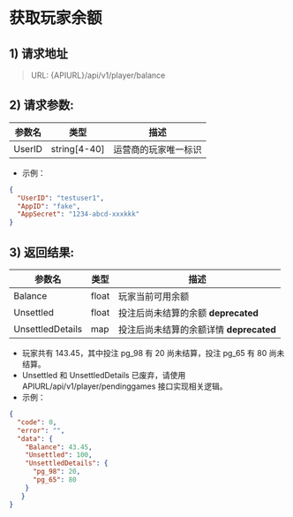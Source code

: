 # 获取玩家余额

## 1) 请求地址

> URL: {APIURL}/api/v1/player/balance

## 2) 请求参数:

| 参数名    | 类型            | 描述         |
| ------ | ------------- | ---------- |
| UserID | string\[4-40] | 运营商的玩家唯一标识 |

* 示例：

```json
{
  "UserID": "testuser1",
  "AppID": "fake",
  "AppSecret": "1234-abcd-xxxkkk"
}
```

## 3) 返回结果:

| 参数名              | 类型    | 描述                          |
| ---------------- | ----- | --------------------------- |
| Balance          | float | 玩家当前可用余额                    |
| Unsettled        | float | 投注后尚未结算的余额 **deprecated**   |
| UnsettledDetails | map   | 投注后尚未结算的余额详情 **deprecated** |

* 玩家共有 143.45，其中投注 pg\_98 有 20 尚未结算，投注 pg\_65 有 80 尚未结算。
* Unsettled 和 UnsettledDetails 已废弃，请使用 APIURL/api/v1/player/pendinggames 接口实现相关逻辑。
* 示例：

```json
{
  "code": 0,
  "error": "",
  "data": {
    "Balance": 43.45,
    "Unsettled": 100,
    "UnsettledDetails": {
      "pg_98": 20,
      "pg_65": 80
    }
   }
}
```
